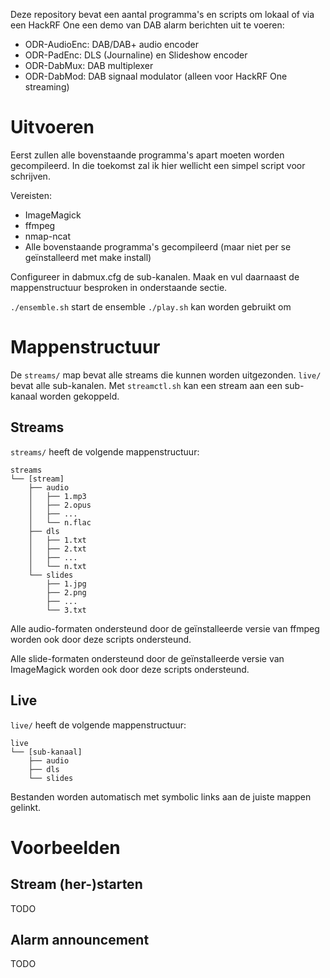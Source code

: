Deze repository bevat een aantal programma's en scripts om lokaal of via een
HackRF One een demo van DAB alarm berichten uit te voeren:

- ODR-AudioEnc: DAB/DAB+ audio encoder
- ODR-PadEnc: DLS (Journaline) en Slideshow encoder
- ODR-DabMux: DAB multiplexer
- ODR-DabMod: DAB signaal modulator (alleen voor HackRF One streaming)

# Uitvoeren
Eerst zullen alle bovenstaande programma's apart moeten worden gecompileerd. In
die toekomst zal ik hier wellicht een simpel script voor schrijven.

Vereisten:
- ImageMagick
- ffmpeg
- nmap-ncat
- Alle bovenstaande programma's gecompileerd (maar niet per se geïnstalleerd met
  make install)

Configureer in dabmux.cfg de sub-kanalen. Maak en vul daarnaast de mappenstructuur
besproken in onderstaande sectie.

`./ensemble.sh` start de ensemble
`./play.sh` kan worden gebruikt om

# Mappenstructuur
De `streams/` map bevat alle streams die kunnen worden uitgezonden. `live/`
bevat alle sub-kanalen. Met `streamctl.sh` kan een stream aan een sub-kanaal
worden gekoppeld.

## Streams
`streams/` heeft de volgende mappenstructuur:

```
streams
└── [stream]
    ├── audio
    │   ├── 1.mp3
    │   ├── 2.opus
    │   ├── ...
    │   └── n.flac
    ├── dls
    │   ├── 1.txt
    │   ├── 2.txt
    │   ├── ...
    │   └── n.txt
    └── slides
        ├── 1.jpg
        ├── 2.png
        ├── ...
        └── 3.txt
```

Alle audio-formaten ondersteund door de geïnstalleerde versie van ffmpeg worden ook
door deze scripts ondersteund.

Alle slide-formaten ondersteund door de geïnstalleerde versie van ImageMagick
worden ook door deze scripts ondersteund.

## Live
`live/` heeft de volgende mappenstructuur:

```
live
└── [sub-kanaal]
    ├── audio
    ├── dls
    └── slides
```

Bestanden worden automatisch met symbolic links aan de juiste mappen gelinkt.

# Voorbeelden

## Stream (her-)starten
TODO

## Alarm announcement
TODO

